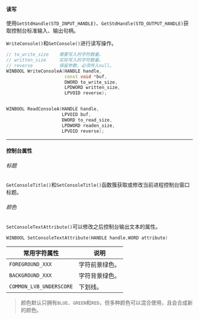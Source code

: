 #### 读写

使用`GetStdHandle(STD_INPUT_HANDLE)`、`GetStdHandle(STD_OUTPUT_HANDLE)`获取控制台标准输入、输出句柄。

`WriteConsole()`和`GetConsole()`进行读写操作。

```cpp
// to_write_size    需要写入的字符数量。
// written_size     实际写入的字符数量。
// reverse          保留参数，必须传入null。
WINBOOL WriteConsoleA(HANDLE handle,
                      const void *buf,
                      DWORD to_write_size,
                      LPDWORD written_size,
                      LPVOID reverse);


WINBOOL ReadConsoleA(HANDLE handle,
                     LPVOID buf,
                     DWORD to_read_size,
                     LPDWORD readen_size,
                     LPVOID reverse);
```

---

#### 控制台属性

###### 标题

`GetConsoleTitle()`和`SetConsoleTitle()`函数簇获取或修改当前进程控制台窗口标题。

###### 颜色

`SetConsoleTextAttribute()`可以修改之后控制台输出文本的属性。

```cpp
WINBOOL SetConsoleTextAttribute(HANDLE handle,WORD attribute)
```

| 常用字符属性            | 说明           |
| ----------------------- | -------------- |
| `FOREGROUND_XXX`        | 字符前景绿色。 |
| `BACKGROUND_XXX`        | 字符背景绿色。 |
| `COMMON_LVB_UNDERSCORE` | 下划线。       |

> 颜色默认只拥有`BLUE`、`GREEN`和`RED`，但多种颜色可以混合使用，且会合成新的颜色。
